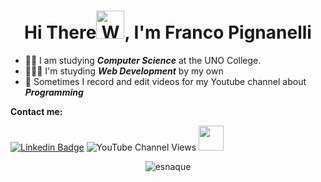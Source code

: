 <h1 align="center">Hi There<img src="https://raw.githubusercontent.com/nixin72/nixin72/master/wave.gif" 
         alt="Waving hand animated gif"
         height="45"
         width="45" />, I'm Franco Pignanelli</h1>

- 👨‍🎓 I am studying ***Computer Science*** at the UNO College.
- 👨🏻‍💻 I'm stuyding ***Web Development*** by my own
- 🎥 Sometimes I record and edit videos for my Youtube channel about ***Programming***


**Contact me:** 

[![Linkedin Badge](https://img.shields.io/badge/-LinkedIn-0075b5?style=for-the-badge&logo=Linkedin&logoWidth=20)](https://www.linkedin.com/in/francopignanelli/)
![YouTube Channel Views](https://img.shields.io/youtube/channel/views/UCV_jmqkyRwFyoC3_FWpVdVQ?label=Asimov%20Code&style=for-the-badge)
<img height="40px" width="40px" src="https://user-images.githubusercontent.com/68193510/136159045-50a59747-0aea-4381-b7b0-f798c2a29ca3.png" href="https://www.youtube.com/c/asimovcode">



<p align="center"><img src='https://svgshare.com/i/arP.svg' title='esnaque'/><p/>

<!-- ![YouTube Channel Views](https://img.shields.io/github/followers/francopig?color=d&label=boludos%20que%20me%20siguen&logoColor=d&style=social) -->
